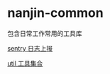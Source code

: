 # nanjin-common

包含日常工作常用的工具库

[sentry 日志上报](https://github.com/beyondverage0908/nanjin-common/blob/main/markdown/sentry%E6%97%A5%E5%BF%97%E4%B8%8A%E6%8A%A5.md)

[util 工具集合](https://github.com/beyondverage0908/nanjin-common/blob/main/markdown/util%E5%B7%A5%E5%85%B7%E9%9B%86.md)